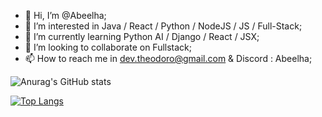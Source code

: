 - 👋 Hi, I’m @Abeelha;
- 👀 I’m interested in Java / React / Python / NodeJS / JS / Full-Stack;
- 🌱 I’m currently learning Python AI / Django / React / JSX;
- 💞️ I’m looking to collaborate on Fullstack;
- 📫 How to reach me in dev.theodoro@gmail.com  &  Discord : Abeelha;

<!---
Abeelha/Abeelha is a ✨ special ✨ repository because its `README.md` (this file) appears on your GitHub profile.
You can click the Preview link to take a look at your changes.

--->
![Anurag's GitHub stats](https://github-readme-stats.vercel.app/api?username=Abeelha&theme=radical&show_icons=true)

[![Top Langs](https://github-readme-stats.vercel.app/api/top-langs/?username=Abeelha&layout=donut&theme=radical)](https://github.com/anuraghazra/github-readme-stats)
